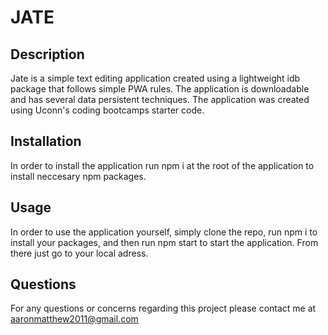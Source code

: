 # JATE 

## Description

Jate is a simple text editing application created using a lightweight idb package that follows simple PWA rules. The application is downloadable and has several data persistent techniques. The application was created using Uconn's coding bootcamps starter code.

## Installation

In order to install the application run npm i at the root of the application to install neccesary npm packages. 

## Usage

In order to use the application yourself, simply clone the repo, run npm i to install your packages, and then run npm start to start the application. From there just go to your local adress.


## Questions

For any questions or concerns regarding this project please contact me at aaronmatthew2011@gmail.com
